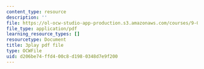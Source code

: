 ```yaml
---
content_type: resource
description: ''
file: https://ol-ocw-studio-app-production.s3.amazonaws.com/courses/9-00sc-introduction-to-psychology-fall-2011/d206be74ffd400c8d1980348d7e9f200_Vko17una2Zw.pdf
file_type: application/pdf
learning_resource_types: []
resourcetype: Document
title: 3play pdf file
type: OCWFile
uid: d206be74-ffd4-00c8-d198-0348d7e9f200
---
```


